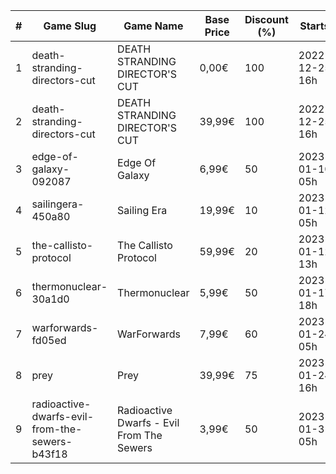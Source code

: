 |#|Game Slug|Game Name|Base Price|Discount (%)|Starts|Ends|
|---|---|---|---|---|---|---|
|1|death-stranding-directors-cut|DEATH STRANDING DIRECTOR'S CUT|0,00€|100|2022-12-25 16h|2022-12-26 16h|
|2|death-stranding-directors-cut|DEATH STRANDING DIRECTOR'S CUT|39,99€|100|2022-12-25 16h|2022-12-26 16h|
|3|edge-of-galaxy-092087|Edge Of Galaxy|6,99€|50|2023-01-10 05h|2023-01-17 05h|
|4|sailingera-450a80|Sailing Era|19,99€|10|2023-01-12 05h|2023-01-19 05h|
|5|the-callisto-protocol|The Callisto Protocol|59,99€|20|2023-01-12 13h|2023-01-19 13h|
|6|thermonuclear-30a1d0|Thermonuclear|5,99€|50|2023-01-17 18h|2023-01-24 18h|
|7|warforwards-fd05ed|WarForwards|7,99€|60|2023-01-24 05h|2023-01-31 05h|
|8|prey|Prey|39,99€|75|2023-01-24 16h|2023-01-31 16h|
|9|radioactive-dwarfs-evil-from-the-sewers-b43f18|Radioactive Dwarfs - Evil From The Sewers|3,99€|50|2023-01-31 05h|2023-02-07 05h|
